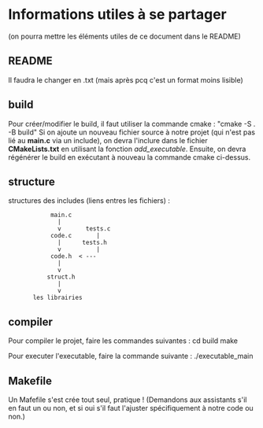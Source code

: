 # Informations utiles à se partager # 
(on pourra mettre les éléments utiles de ce document dans le README)


## README
Il faudra le changer en .txt (mais après pcq c'est un format moins lisible)

## build  
Pour créer/modifier le build, il faut utiliser la commande cmake : "cmake -S . -B build"
Si on ajoute un nouveau fichier source à notre projet (qui n'est pas lié au **main.c** via un include), 
on devra l'inclure dans le fichier **CMakeLists.txt** en utilisant la fonction *add_executable*. 
Ensuite, on devra régénérer le build en exécutant à nouveau la commande cmake ci-dessus.


## structure 
structures des includes (liens entres les fichiers) :

                main.c
                  |
                  v       tests.c
                code.c       |
                  |      tests.h
                  v          |
                code.h  < ---
                  |
                  v
               struct.h
                  |
                  v
           les librairies


## compiler
Pour compiler le projet, faire les commandes suivantes : 
cd build
make

Pour executer l'executable, faire la commande suivante : 
./executable_main 


## Makefile
Un Mafefile s'est crée tout seul, pratique !
(Demandons aux assistants s'il en faut un ou non, et si oui s'il faut l'ajuster spécifiquement à notre code ou non.)